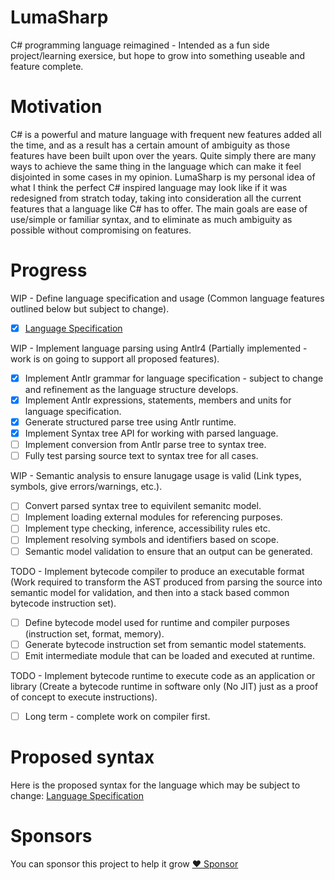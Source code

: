 # LumaSharp
C# programming language reimagined - Intended as a fun side project/learning exersice, but hope to grow into something useable and feature complete.

# Motivation
C# is a powerful and mature language with frequent new features added all the time, and as a result has a certain amount of ambiguity as those features have been built upon over the years. Quite simply there are many ways to achieve the same thing in the language which can make it feel disjointed in some cases in my opinion. LumaSharp is my personal idea of what I think the perfect C# inspired language may look like if it was redesigned from stratch today, taking into consideration all the current features that a language like C# has to offer. The main goals are ease of use/simple or familiar syntax, and to eliminate as much ambiguity as possible without compromising on features.

# Progress
WIP - Define language specification and usage (Common language features outlined below but subject to change).  
- [x] [Language Specification](https://github.com/scottyboy805/LumaSharp/blob/8a8926501a255674007b9978fd80b3e9a29988a1/LumaSharp%20Specification/Overview.md)

WIP - Implement language parsing using Antlr4 (Partially implemented - work is on going to support all proposed features).  
- [X] Implement Antlr grammar for language specification - subject to change and refinement as the language structure develops.
- [X] Implement Antlr expressions, statements, members and units for language specification.
- [X] Generate structured parse tree using Antlr runtime.
- [X] Implement Syntax tree API for working with parsed language.
- [ ] Implement conversion from Antlr parse tree to syntax tree.
- [ ] Fully test parsing source text to syntax tree for all cases.

WIP - Semantic analysis to ensure lanugage usage is valid (Link types, symbols, give errors/warnings, etc.).  
- [ ] Convert parsed syntax tree to equivilent semanitc model.
- [ ] Implement loading external modules for referencing purposes.
- [ ] Implement type checking, inference, accessibility rules etc.
- [ ] Implement resolving symbols and identifiers based on scope.
- [ ] Semantic model validation to ensure that an output can be generated.

TODO - Implement bytecode compiler to produce an executable format (Work required to transform the AST produced from parsing the source into semantic model for validation, and then into a stack based common bytecode instruction set).  
- [ ] Define bytecode model used for runtime and compiler purposes (instruction set, format, memory).
- [ ] Generate bytecode instruction set from semantic model statements.
- [ ] Emit intermediate module that can be loaded and executed at runtime.

TODO - Implement bytecode runtime to execute code as an application or library (Create a bytecode runtime in software only (No JIT) just as a proof of concept to execute instructions).  
- [ ] Long term - complete work on compiler first.

# Proposed syntax
Here is the proposed syntax for the language which may be subject to change: [Language Specification](https://github.com/scottyboy805/LumaSharp/blob/8a8926501a255674007b9978fd80b3e9a29988a1/LumaSharp%20Specification/Overview.md)

# Sponsors
You can sponsor this project to help it grow
[:heart: Sponsor](https://github.com/sponsors/scottyboy805)
